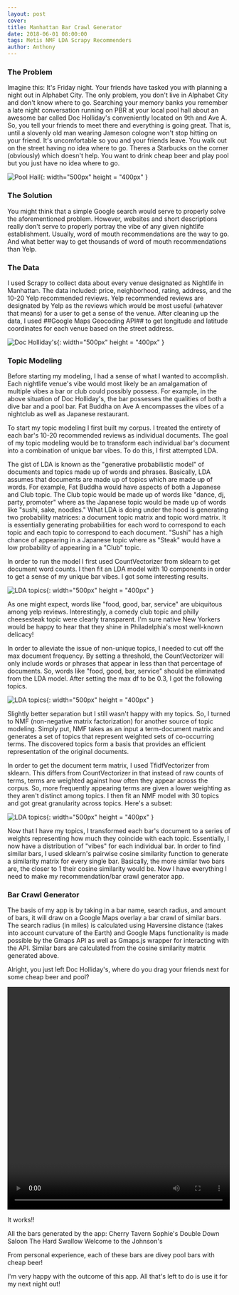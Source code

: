 ```yaml
---
layout: post
cover:
title: Manhattan Bar Crawl Generator
date: 2018-06-01 08:00:00
tags: Metis NMF LDA Scrapy Recommenders
author: Anthony
---
```


### The Problem

Imagine this: It's Friday night. Your friends have tasked you with planning a night out in Alphabet City. The only problem, you don't live in Alphabet City and don't know where to go. Searching your memory banks you remember a late night conversation running on PBR at your local pool hall about an awesome bar called Doc Holliday's conveniently located on 9th and Ave A. So, you tell your friends to meet there and everything is going great. That is, until a slovenly old man wearing Jameson cologne won't stop hitting on your friend. It's uncomfortable so you and your friends leave. You walk out on the street having no idea where to go. Theres a Starbucks on the corner (obviously) which doesn't help. You want to drink cheap beer and play pool but you just have no idea where to go.

![Pool Hall](/assets/bar_images/pool.jpg){: width="500px" height = "400px" }

### The Solution

You might think that a simple Google search would serve to properly solve the aforementioned problem. However, websites and short descriptions really don't serve to properly portray the vibe of any given nightlife establishment. Usually, word of mouth recommendations are the way to go. And what better way to get thousands of word of mouth recommendations than Yelp.

### The Data

I used Scrapy to collect data about every venue designated as Nightlife in Manhattan. The data included: price, neighborhood, rating, address, and the 10-20 Yelp recommended reviews. Yelp recommended reviews are designated by Yelp as the reviews which would be most useful (whatever that means) for a user to get a sense of the venue. After cleaning up the data, I used ##Google Maps Geocoding API## to get longitude and latitude coordinates for each venue based on the street address.

![Doc Holliday's](/assets/bar_images/doc_hollidays.png){: width="500px" height = "400px" }



### Topic Modeling

Before starting my modeling, I had a sense of what I wanted to accomplish. Each nightlife venue's vibe would most likely be an amalgamation of multiple vibes a bar or club could possibly possess. For example, in the above situation of Doc Holliday's, the bar possesses the qualities of both a dive bar and a pool bar. Fat Buddha on Ave A encompasses the vibes of a nightclub as well as Japanese restaurant.

To start my topic modeling I first built my corpus. I treated the entirety of each bar's 10-20 recommended reviews as individual documents. The goal of my topic modeling would be to transform each individual bar's document into a combination of unique bar vibes. To do this, I first attempted LDA.

The gist of LDA is known as the "generative probabilistic model" of documents and topics made up of words and phrases. Basically, LDA assumes that documents are made up of topics which are made up of words. For example, Fat Buddha would have aspects of both a Japanese and Club topic. The Club topic would be made up of words like "dance, dj, party, promoter" where as the Japanese topic would be made up of words like "sushi, sake, noodles." What LDA is doing under the hood is generating two probability matrices: a document topic matrix and topic word matrix. It is essentially generating probabilities for each word to correspond to each topic and each topic to correspond to each document. "Sushi" has a high chance of appearing in a Japanese topic where as "Steak" would have a low probability of appearing in a "Club" topic.

In order to run the model I first used CountVectorizer from sklearn to get document word counts. I then fit an LDA model with 10 components in order to get a sense of my unique bar vibes. I got some interesting results.

![LDA topics](/assets/bar_images/lda_topics.png){: width="500px" height = "400px" }

As one might expect, words like "food, good, bar, service" are ubiquitous among yelp reviews. Interestingly, a comedy club topic and philly cheesesteak topic were clearly transparent. I'm sure native New Yorkers would be happy to hear that they shine in Philadelphia's most well-known delicacy!

In order to alleviate the issue of non-unique topics, I needed to cut off the max document frequency. By setting a threshold, the CountVectorizer will only include words or phrases that appear in less than that percentage of documents. So, words like "food, good, bar, service" should be eliminated from the LDA model. After setting the max df to be 0.3, I got the following topics.

![LDA topics](/assets/bar_images/lda_topics2.png){: width="500px" height = "400px" }

Slightly better separation but I still wasn't happy with my topics. So, I turned to NMF (non-negative matrix factorization) for another source of topic modeling. Simply put, NMF takes as an input a term-document matrix and generates a set of topics that represent weighted sets of co-occurring terms. The discovered topics form a basis that provides an efficient representation of the original documents.

In order to get the document term matrix, I used TfidfVectorizer from sklearn. This differs from CountVectorizer in that instead of raw counts of terms, terms are weighted against how often they appear across the corpus. So, more frequently appearing terms are given a lower weighting as they aren't distinct among topics. I then fit an NMF model with 30 topics and got great granularity across topics. Here's a subset:

![LDA topics](/assets/bar_images/nmf_topics.png){: width="500px" height = "400px" }

Now that I have my topics, I transformed each bar's document to a series of weights representing how much they coincide with each topic. Essentially, I now have a distribution of "vibes" for each individual bar. In order to find similar bars, I used sklearn's pairwise cosine similarity function to generate a similarity matrix for every single bar. Basically, the more similar two bars are, the closer to 1 their cosine similarity would be. Now I have everything I need to make my recommendation/bar crawl generator app.

### Bar Crawl Generator

The basis of my app is by taking in a bar name, search radius, and amount of bars, it will draw on a Google Maps overlay a bar crawl of similar bars. The search radius (in miles) is calculated using Haversine distance (takes into account curvature of the Earth) and Google Maps functionality is made possible by the Gmaps API as well as Gmaps.js wrapper for interacting with the API. Similar bars are calculated from the cosine similarity matrix generated above.

Alright, you just left Doc Holliday's, where do you drag your friends next for some cheap beer and pool?

<video width="500" height="500" controls>
  <source src="/assets/bar_images/bar_crawl_demo.mp4" type="video/mp4">
</video>

It works!!

All the bars generated by the app:
Cherry Tavern
Sophie's
Double Down Saloon
The Hard Swallow
Welcome to the Johnson's

From personal experience, each of these bars are divey pool bars with cheap beer!

I'm very happy with the outcome of this app. All that's left to do is use it for my next night out!
